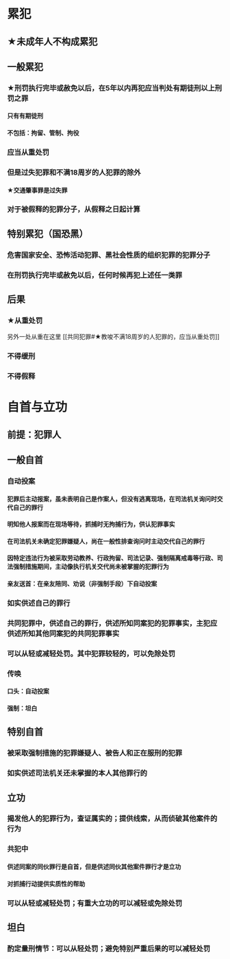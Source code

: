# 累犯
## ★未成年人不构成累犯
## 一般累犯
### ★刑罚执行完毕或赦免以后，在5年以内再犯应当判处有期徒刑以上刑罚之罪
#### 只有有期徒刑
#### 不包括：拘留、管制、拘役
### 应当从重处罚
### 但是过失犯罪和不满18周岁的人犯罪的除外
#### ★交通肇事罪是过失罪
### 对于被假释的犯罪分子，从假释之日起计算
## 特别累犯（国恐黑）
### 危害国家安全、恐怖活动犯罪、黑社会性质的组织犯罪的犯罪分子
### 在刑罚执行完毕或赦免以后，任何时候再犯上述任一类罪
## 后果
### ★从重处罚
另外一处从重在这里 [[共同犯罪#★教唆不满18周岁的人犯罪的，应当从重处罚]]
### 不得缓刑
### 不得假释
# 自首与立功
## 前提：犯罪人
## 一般自首
### 自动投案
#### 犯罪后主动报案，虽未表明自己是作案人，但没有逃离现场，在司法机关询问时交代自己的罪行
#### 明知他人报案而在现场等待，抓捕时无拘捕行为，供认犯罪事实
#### 在司法机关未确定犯罪嫌疑人，尚在一般性排查询问时主动交代自己的罪行
#### 因特定违法行为被采取劳动教养、行政拘留、司法记录、强制隔离戒毒等行政、司法强制措施期间，主动像执行机关交代尚未被掌握的犯罪行为
#### 亲友送首：在亲友陪同、劝说（非强制手段）下自动投案
### 如实供述自己的罪行
### 共同犯罪中，供述自己的罪行，供述所知同案犯的犯罪事实，主犯应供述所知其他同案犯的共同犯罪事实
### 可以从轻或减轻处罚。其中犯罪较轻的，可以免除处罚
### 传唤
#### 口头：自动投案
#### 强制：坦白
## 特别自首
### 被采取强制措施的犯罪嫌疑人、被告人和正在服刑的犯罪
### 如实供述司法机关还未掌握的本人其他罪行的
## 立功
### 揭发他人的犯罪行为，查证属实的；提供线索，从而侦破其他案件的行为
### 共犯中
#### 供述同案的同伙罪行是自首，但是供述同伙其他案件罪行才是立功
#### 对抓捕行动提供实质性的帮助
### 可以从轻或减轻处罚；有重大立功的可以减轻或免除处罚
## 坦白
### 酌定量刑情节：可以从轻处罚；避免特别严重后果的可以减轻处罚
